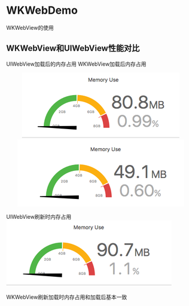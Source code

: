 # WKWebDemo
WKWebView的使用

## WKWebView和UIWebView性能对比

UIWebView加载后的内存占用            WKWebView加载后内存占用</br>

<div align="center">
 
<img src="https://github.com/zhuzhuxingtianxia/WKWebDemo/blob/master/web.png" >

<img src="https://github.com/zhuzhuxingtianxia/WKWebDemo/blob/master/wk.png" >

</div>
 
 UIWebView刷新时内存占用</br>
![img](https://github.com/zhuzhuxingtianxia/WKWebDemo/blob/master/mjweb.png)

WKWebView刷新加载时内存占用和加载后基本一致
